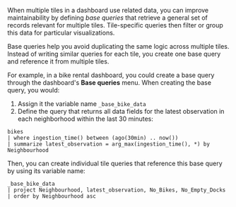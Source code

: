 When multiple tiles in a dashboard use related data, you can improve maintainability by defining *base queries* that retrieve a general set of records relevant for multiple tiles. Tile-specific queries then filter or group this data for particular visualizations.

Base queries help you avoid duplicating the same logic across multiple tiles. Instead of writing similar queries for each tile, you create one base query and reference it from multiple tiles.

For example, in a bike rental dashboard, you could create a base query through the dashboard's **Base queries** menu. When creating the base query, you would:

1. Assign it the variable name `_base_bike_data`
2. Define the query that returns all data fields for the latest observation in each neighborhood within the last 30 minutes:

```kql
bikes
| where ingestion_time() between (ago(30min) .. now())
| summarize latest_observation = arg_max(ingestion_time(), *) by Neighbourhood
```

Then, you can create individual tile queries that reference this base query by using its variable name:

```kql
_base_bike_data
| project Neighbourhood, latest_observation, No_Bikes, No_Empty_Docks
| order by Neighbourhood asc
```

